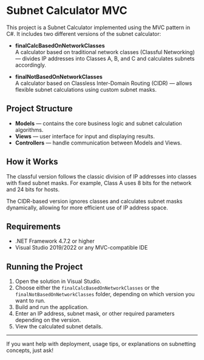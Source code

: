 # Subnet Calculator MVC

This project is a Subnet Calculator implemented using the MVC pattern in C#. It includes two different versions of the subnet calculator:

- **finalCalcBasedOnNetworkClasses**  
  A calculator based on traditional network classes (Classful Networking) — divides IP addresses into Classes A, B, and C and calculates subnets accordingly.

- **finalNotBasedOnNetworkClasses**  
  A calculator based on Classless Inter-Domain Routing (CIDR) — allows flexible subnet calculations using custom subnet masks.

## Project Structure

- **Models** — contains the core business logic and subnet calculation algorithms.
- **Views** — user interface for input and displaying results.
- **Controllers** — handle communication between Models and Views.

## How it Works

The classful version follows the classic division of IP addresses into classes with fixed subnet masks. For example, Class A uses 8 bits for the network and 24 bits for hosts.

The CIDR-based version ignores classes and calculates subnet masks dynamically, allowing for more efficient use of IP address space.

## Requirements

- .NET Framework 4.7.2 or higher
- Visual Studio 2019/2022 or any MVC-compatible IDE

## Running the Project

1. Open the solution in Visual Studio.
2. Choose either the `finalCalcBasedOnNetworkClasses` or the `finalNotBasedOnNetworkClasses` folder, depending on which version you want to run.
3. Build and run the application.
4. Enter an IP address, subnet mask, or other required parameters depending on the version.
5. View the calculated subnet details.

---

If you want help with deployment, usage tips, or explanations on subnetting concepts, just ask!

